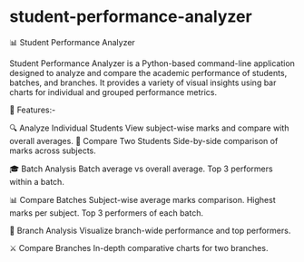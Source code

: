 # student-performance-analyzer

📊 Student Performance Analyzer

Student Performance Analyzer is a Python-based command-line application designed to analyze and compare the academic performance of students, batches, and branches. It provides a variety of visual insights using bar charts for individual and grouped performance metrics.

🚀 Features:-

🔍 Analyze Individual Students
View subject-wise marks and compare with overall averages.
👥 Compare Two Students
Side-by-side comparison of marks across subjects.

🎓 Batch Analysis
Batch average vs overall average.
Top 3 performers within a batch.

📊 Compare Batches
Subject-wise average marks comparison.
Highest marks per subject.
Top 3 performers of each batch.

🏫 Branch Analysis
Visualize branch-wide performance and top performers.

⚔️ Compare Branches
In-depth comparative charts for two branches.
